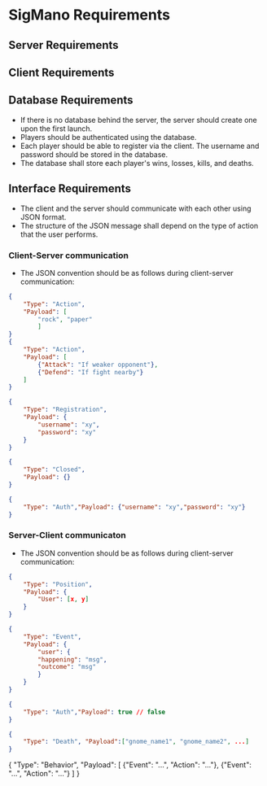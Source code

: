 # SigMano Requirements

## Server Requirements

## Client Requirements

## Database Requirements

- If there is no database behind the server, the server should create one upon the first launch.
- Players should be authenticated using the database.
- Each player should be able to register via the client. The username and password should be stored in the database.
- The database shall store each player's wins, losses, kills, and deaths.

## Interface Requirements
- The client and the server should communicate with each other using JSON format.
- The structure of the JSON message shall depend on the type of action that the user performs.

### Client-Server communication

- The JSON convention should be as follows during client-server communication:
```json
{
	"Type": "Action",
	"Payload": [
		"rock", "paper"
		]
}
{
	"Type": "Action",
	"Payload": [
		{"Attack": "If weaker opponent"},
		{"Defend": "If fight nearby"}
	]
}
```
```json
{
	"Type": "Registration",
	"Payload": {
		"username": "xy",
		"password": "xy"
	}
}
```
```json
{
	"Type": "Closed",
	"Payload": {}
}
```

```json
{
	"Type": "Auth","Payload": {"username": "xy","password": "xy"}
}
```


### Server-Client communicaton
- The JSON convention should be as follows during client-server communication:
```json
{
	"Type": "Position",
	"Payload": {
		"User": [x, y]
	}
}
```
```json
{
	"Type": "Event",
	"Payload": {
		"user": {
		"happening": "msg",
		"outcome": "msg"
		}
	}
}
```

```json
{
	"Type": "Auth","Payload": true // false
}
```
```json for dead gnomes
{
	"Type": "Death", "Payload":["gnome_name1", "gnome_name2", ...]
}
```
{
	"Type": "Behavior",
	"Payload": [
		{"Event": "...",
		 "Action": "..."},
		{"Event": "...",
		 "Action": "..."}
	]
}